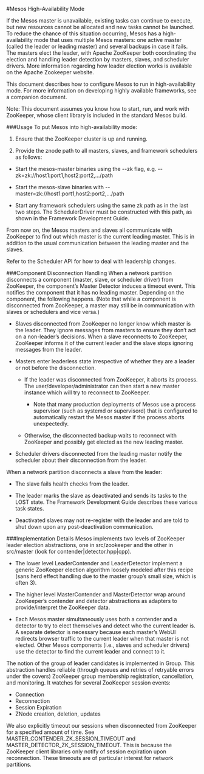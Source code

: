 
#Mesos High-Availability Mode

If the Mesos master is unavailable, existing tasks can continue to execute, but new resources cannot be allocated and new tasks cannot be launched. To reduce the chance of this situation occurring, Mesos has a high-availability mode that uses multiple Mesos masters: one active master (called the leader or leading master) and several backups in case it fails. The masters elect the leader, with Apache ZooKeeper both coordinating the election and handling leader detection by masters, slaves, and scheduler drivers. More information regarding how leader election works is available on the Apache Zookeeper website.

This document describes how to configure Mesos to run in high-availability mode. For more information on developing highly available frameworks, see a companion document.

Note: This document assumes you know how to start, run, and work with ZooKeeper, whose client library is included in the standard Mesos build.

###Usage
To put Mesos into high-availability mode:

1. Ensure that the ZooKeeper cluster is up and running.

2. Provide the znode path to all masters, slaves, and framework schedulers as follows:

* Start the mesos-master binaries using the --zk flag, e.g. --zk=zk://host1:port1,host2:port2,.../path

* Start the mesos-slave binaries with --master=zk://host1:port1,host2:port2,.../path

* Start any framework schedulers using the same zk path as in the last two steps. The SchedulerDriver must be constructed with this path, as shown in the Framework Development Guide.

From now on, the Mesos masters and slaves all communicate with ZooKeeper to find out which master is the current leading master. This is in addition to the usual communication between the leading master and the slaves.

Refer to the Scheduler API for how to deal with leadership changes.

###Component Disconnection Handling
When a network partition disconnects a component (master, slave, or scheduler driver) from ZooKeeper, the component’s Master Detector induces a timeout event. This notifies the component that it has no leading master. Depending on the component, the following happens. (Note that while a component is disconnected from ZooKeeper, a master may still be in communication with slaves or schedulers and vice versa.)

* Slaves disconnected from ZooKeeper no longer know which master is the leader. They ignore messages from masters to ensure they don’t act on a non-leader’s decisions. When a slave reconnects to ZooKeeper, ZooKeeper informs it of the current leader and the slave stops ignoring messages from the leader.

* Masters enter leaderless state irrespective of whether they are a leader or not before the disconnection.

	* If the leader was disconnected from ZooKeeper, it aborts its process. The user/developer/administrator can then start a new master instance which will try to reconnect to ZooKeeper.

        * Note that many production deployments of Mesos use a process supervisor (such as systemd or supervisord) that is configured to automatically restart the Mesos master if the process aborts unexpectedly.
	* Otherwise, the disconnected backup waits to reconnect with ZooKeeper and possibly get elected as the new leading master.

* Scheduler drivers disconnected from the leading master notify the scheduler about their disconnection from the leader.

When a network partition disconnects a slave from the leader:

* The slave fails health checks from the leader.

* The leader marks the slave as deactivated and sends its tasks to the LOST state. The Framework Development Guide describes these various task states.

* Deactivated slaves may not re-register with the leader and are told to shut down upon any post-deactivation communication.

###Implementation Details
Mesos implements two levels of ZooKeeper leader election abstractions, one in src/zookeeper and the other in src/master (look for contender|detector.hpp|cpp).

* The lower level LeaderContender and LeaderDetector implement a generic ZooKeeper election algorithm loosely modeled after this recipe (sans herd effect handling due to the master group’s small size, which is often 3).

* The higher level MasterContender and MasterDetector wrap around ZooKeeper’s contender and detector abstractions as adapters to provide/interpret the ZooKeeper data.

* Each Mesos master simultaneously uses both a contender and a detector to try to elect themselves and detect who the current leader is. A separate detector is necessary because each master’s WebUI redirects browser traffic to the current leader when that master is not elected. Other Mesos components (i.e., slaves and scheduler drivers) use the detector to find the current leader and connect to it.

The notion of the group of leader candidates is implemented in Group. This abstraction handles reliable (through queues and retries of retryable errors under the covers) ZooKeeper group membership registration, cancellation, and monitoring. It watches for several ZooKeeper session events:

* Connection
* Reconnection
* Session Expiration
* ZNode creation, deletion, updates

We also explicitly timeout our sessions when disconnected from ZooKeeper for a specified amount of time. See MASTER_CONTENDER_ZK_SESSION_TIMEOUT and MASTER_DETECTOR_ZK_SESSION_TIMEOUT. This is because the ZooKeeper client libraries only notify of session expiration upon reconnection. These timeouts are of particular interest for network partitions.

